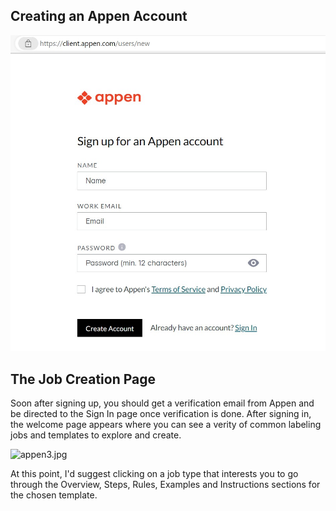 ## Creating an Appen Account

![](appen1.jpg)

## The Job Creation Page

Soon after signing up, you should get a verification email from Appen and be directed to the Sign In page once verification is done. After signing in, the welcome page appears where you can see a verity of common labeling jobs and templates to explore and create.

![appen3.jpg]()

At this point, I'd suggest clicking on a job type that interests you to go through the Overview, Steps, Rules, Examples and Instructions sections for the chosen template.
